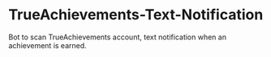 # TrueAchievements-Text-Notification
Bot to scan TrueAchievements account, text notification when an achievement is earned.
